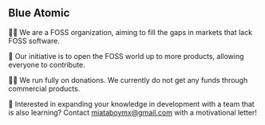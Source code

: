 ## Blue Atomic

🙋‍♀️ We are a FOSS organization, aiming to fill the gaps in markets that lack FOSS software.

👀 Our initiative is to open the FOSS world up to more products, allowing everyone to contribute.

👩‍💻 We run fully on donations. We currently do not get any funds through commercial products.

🍪 Interested in expanding your knowledge in development with a team that is also learning? Contact miataboymx@gmail.com with a motivational letter!

<!--
<img src="https://profile-counter.glitch.me/blueatomic/count.svg"> people have been here

